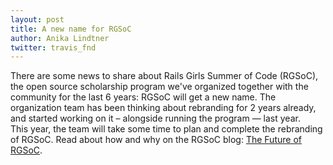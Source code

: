```yaml
---
layout: post
title: A new name for RGSoC
author: Anika Lindtner
twitter: travis_fnd
---
```


There are some news to share about Rails Girls Summer of Code (RGSoC), the open source scholarship program we've organized together with the community for the last 6 years: RGSoC will get a new name. The organization team has been thinking about rebranding for 2 years already, and started working on it – alongside running the program — last year.  
This year, the team will take some time to plan and complete the rebranding of RGSoC. Read about how and why on the RGSoC blog: [The Future of RGSoC](https://railsgirlssummerofcode.org/blog/2019-03-21-the-future-of-rgsoc).